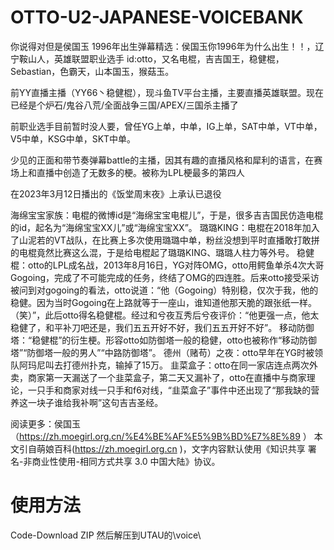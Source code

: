 # OTTO-U2-JAPANESE-VOICEBANK
你说得对但是侯国玉 1996年出生弹幕精选：侯国玉你1996年为什么出生！！，辽宁鞍山人，英雄联盟职业选手 id:otto，又名电棍，吉吉国王，稳健棍，Sebastian，色霸天，山本国玉，猴菇玉。

前YY直播主播（YY66丶稳健棍），现斗鱼TV平台主播，主要直播英雄联盟。现在已经是个炉石/鬼谷八荒/全面战争三国/APEX/三国杀主播了

前职业选手目前暂时没人要，曾任YG上单，中单，IG上单，SAT中单，VT中单，V5中单，KSG中单，SKT中单。

少见的正面和带节奏弹幕battle的主播，因其有趣的直播风格和犀利的语言，在赛场上和直播中创造了无数多的梗。被称为LPL梗最多的第四人

在2023年3月12日播出的《饭堂周末夜》上承认已退役

海绵宝宝家族：电棍的微博id是“海绵宝宝电棍儿”，于是，很多吉吉国民仿造电棍的id，起名为“海绵宝宝XX儿”或“海绵宝宝XX”。
璐璐KING：电棍在2018年加入了山泥若的VT战队，在比赛上多次使用璐璐中单，粉丝没想到平时直播敢打敢拼的电棍竟然比赛这么混，于是给电棍起了璐璐KING、璐璐人柱力等外号。
稳健棍：otto的LPL成名战，2013年8月16日，YG对阵OMG，otto用鳄鱼单杀4次大哥Gogoing，完成了不可能完成的任务，终结了OMG的四连胜。后来otto接受采访被问到对gogoing的看法，otto说道：“他（Gogoing）特别稳，仅次于我，他的稳健。因为当时Gogoing在上路就等于一座山，谁知道他那天脆的跟张纸一样。（笑）”，此后otto得名稳健棍。经过和兮夜互秀后兮夜评价：“他更强一点，他太稳健了，和平补刀吧还是，我们五五开好不好，我们五五开好不好”。
移动防御塔：“稳健棍”的衍生梗。形容otto如防御塔一般的稳健，otto也被称作“移动防御塔”“防御塔一般的男人”“中路防御塔”。
德州（赌苟）之夜：otto早年在YG时被领队阿玛尼叫去打德州扑克，输掉了15万。
韭菜盒子：otto在同一家店连点两次外卖，商家第一天漏送了一个韭菜盒子，第二天又漏补了，otto在直播中与商家理论，一只手和商家对线一只手和f6对线，“韭菜盒子”事件中还出现了“那我缺的营养这一块子谁给我补啊”这句吉吉圣经。

阅读更多：侯国玉（https://zh.moegirl.org.cn/%E4%BE%AF%E5%9B%BD%E7%8E%89 ）
本文引自萌娘百科(https://zh.moegirl.org.cn )，文字内容默认使用《知识共享 署名-非商业性使用-相同方式共享 3.0 中国大陆》协议。

# 使用方法
Code-Download ZIP
然后解压到UTAU的\voice\
